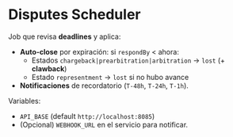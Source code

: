 
# Disputes Scheduler

Job que revisa **deadlines** y aplica:
- **Auto‑close** por expiración: si `respondBy` < ahora:
  - Estados `chargeback|prearbitration|arbitration` → `lost` (+ **clawback**)
  - Estado `representment` → `lost` si no hubo avance
- **Notificaciones** de recordatorio (`T-48h`, `T-24h`, `T-1h`).

Variables:
- `API_BASE` (default `http://localhost:8085`)
- (Opcional) `WEBHOOK_URL` en el servicio para notificar.



